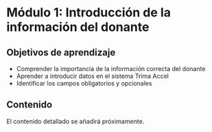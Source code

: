 # Módulo 1: Introducción de la información del donante

## Objetivos de aprendizaje
- Comprender la importancia de la información correcta del donante
- Aprender a introducir datos en el sistema Trima Accel
- Identificar los campos obligatorios y opcionales

## Contenido
El contenido detallado se añadirá próximamente.
